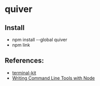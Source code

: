 # quiver

## Install
* npm install --global quiver
* npm link

## References:
* [terminal-kit](https://github.com/cronvel/terminal-kit)
* [Writing Command Line Tools with Node](http://javascriptplayground.com/blog/2015/03/node-command-line-tool/)